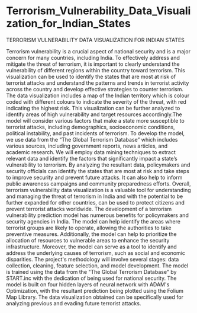 # Terrorism_Vulnerability_Data_Visualization_for_Indian_States
TERRORISM VULNERABILITY DATA VISUALIZATION FOR INDIAN STATES

Terrorism vulnerability is a crucial aspect of national security and is a major concern for many countries, including India. To effectively address and mitigate the threat of terrorism, it is important to clearly understand the vulnerability of different regions within the country toward terrorism. This visualization can be used to identify the states that are most at risk of terrorist attacks and understand the patterns and trends in terrorist activity across the country and develop effective strategies to counter terrorism. The data visualization includes a map of the Indian territory which is colour coded with different colours to indicate the severity of the threat, with red indicating the highest risk. This visualization can be further analyzed to identify areas of high vulnerability and target resources accordingly.The model will consider various factors that make a state more susceptible to terrorist attacks, including demographics, socioeconomic conditions, political instability, and past incidents of terrorism. To develop the model, we use data from the “The Global Terrorism Database” which includes various sources, including government reports, news articles, and academic research. We will employ data mining techniques to extract relevant data and identify the factors that significantly impact a state’s vulnerability to terrorism. By analyzing the resultant data, policymakers and security officials can identify the states that are most at risk and take steps to improve security and prevent future attacks. It can also help to inform public awareness campaigns and community preparedness efforts. Overall, terrorism vulnerability data visualization is a valuable tool for understanding and managing the threat of terrorism in India and with the potential to be further expanded for other countries, can be used to protect citizens and prevent terrorist attacks worldwide. The development of a terrorism vulnerability prediction model has numerous benefits for policymakers and security agencies in India. The model can help identify the areas where terrorist groups are likely to operate, allowing the authorities to take preventive measures. Additionally, the model can help to prioritize the allocation of resources to vulnerable areas to enhance the security infrastructure. Moreover, the model can serve as a tool to identify and address the underlying causes of terrorism, such as social and economic disparities. The project's methodology will involve several stages: data collection, cleaning, feature selection, and model development. The model is trained using the data from the "The Global Terrorism Database" by START.inc with the dedication of being used for national security. The model is built on four hidden layers of neural network with ADAM's Optimization, with the resultant prediction being plotted using the Folium Map Library. The data visualization obtained can be specifically used for analyzing previous and evading future terrorist attacks.
